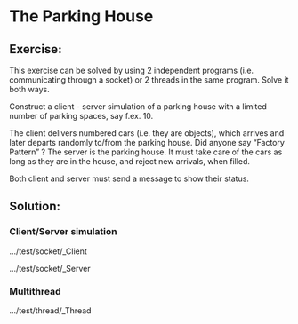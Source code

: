 # The Parking House
## Exercise:
This exercise can be solved by using 2 independent programs (i.e. communicating
through a socket) or 2 threads in the same program. Solve it both ways.

Construct a client - server simulation of a parking house with a limited number of
parking spaces, say f.ex. 10.

The client delivers numbered cars (i.e. they are objects), which arrives and later
departs randomly to/from the parking house. Did anyone say “Factory Pattern” ?
The server is the parking house. It must take care of the cars as long as they are in
the house, and reject new arrivals, when filled.

Both client and server must send a message to show their status.

## Solution:
### Client/Server simulation
.../test/socket/_Client

.../test/socket/_Server
### Multithread
.../test/thread/_Thread
